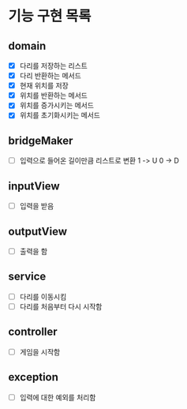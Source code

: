 # 기능 구현 목록

## domain
- [x] 다리를 저장하는 리스트
- [x] 다리 반환하는 메서드 
- [x] 현재 위치를 저장
- [x] 위치를 반환하는 메서드
- [x] 위치를 증가시키는 메서드
- [x] 위치를 초기화시키는 메서드
 
## bridgeMaker 
- [ ] 입력으로 들어온 길이만큼 리스트로 변환 1 -> U 0 -> D

## inputView 
- [ ] 입력을 받음

## outputView 
- [ ] 출력을 함

## service
- [ ] 다리를 이동시킴
- [ ] 다리를 처음부터 다시 시작함

## controller 
- [ ] 게임을 시작함

## exception
- [ ] 입력에 대한 예외를 처리함

